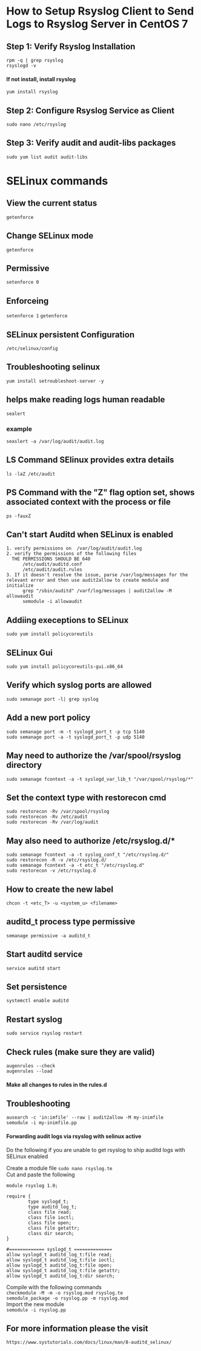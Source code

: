 # How to Setup Rsyslog Client to Send Logs to Rsyslog Server in CentOS 7
## Step 1: Verify Rsyslog Installation
```
rpm -q | grep rsyslog
rsyslogd -v
```
#### If not install, install rsyslog
`yum install rsyslog`
## Step 2: Configure Rsyslog Service as Client
`sudo nano /etc/rsyslog`  
## Step 3: Verify audit and audit-libs packages
`sudo yum list audit audit-libs`  



# SELinux commands

## View the current status
` getenforce `

## Change SELinux mode
` getenforce `

## Permissive
` setenforce 0 `

## Enforceing
` setenforce 1 `
` getenforce `

## SELinux persistent Configuration
`/etc/selinux/config `

## Troubleshooting selinux
`yum install setroubleshoot-server -y`
## helps make reading logs human readable
`sealert`

### example
`seaslert -a /var/log/audit/audit.log`

## LS Command SElinux provides extra details
`ls -laZ /etc/audit`  


## PS Command with the "Z" flag option set, shows associated context with the process or file
`ps -fauxZ`

## Can't start Auditd when SELinux is enabled
```
1. verify permissions on  /var/log/audit/audit.log
2. verify the permissions of the following files
  THE PERMISSIONS SHOULD BE 640
      /etc/audit/auditd.conf
      /etc/audit/audit.rules
3. If it doesn't resolve the issue, parse /var/log/messages for the relevant error and then use audit2allow to create module and initialize
      grep "/sbin/auditd" /varf/log/messages | audit2allow -M allowaudit
      semodule -i allowaudit
```

## Addiing execeptions to SELinux
`sudo yum install policycoreutils`

## SELinux Gui    
`sudo yum install policycoreutils-gui.x86_64`  

## Verify which syslog ports are allowed
`sudo semanage port -l| grep syslog`

## Add a new port policy  
`sudo semanage port -m -t syslogd_port_t -p tcp 5140`  
`sudo semanage port -a -t syslogd_port_t -p udp 5140`

## May need to authorize the /var/spool/rsyslog directory
`sudo semanage fcontext -a -t syslogd_var_lib_t "/var/spool/rsyslog/*"`  

## Set the context type with restorecon cmd    
`sudo restorecon -Rv /var/spool/rsyslog`  
`sudo restorecon -Rv /etc/audit`  
`sudo restorecon -Rv /var/log/audit`  

## May also need to authorize /etc/rsyslog.d/*
```
sudo semanage fcontext -a -t syslog_conf_t "/etc/rsyslog.d/"
sudo restorecon -R -v /etc/rsyslog.d/
sudo semanage fcontext -a -t etc_t "/etc/rsyslog.d"
sudo restorecon -v /etc/rsyslog.d
```  

##  How to create the new label
`chcon -t <etc_T> -u <system_u> <filename>`    


## auditd_t process type permissive  
`semanage permissive -a auditd_t`  

## Start auditd service  
`service auditd start`  

## Set persistence   
`systemctl enable auditd`  

## Restart syslog
`sudo service rsyslog restart` 

## Check rules (make sure they are valid)  
`augenrules --check`  
`augenrules --load`  
#### Make all changes to rules in the rules.d 

## Troubleshooting  
`ausearch -c 'in:imfile' --raw | audit2allow -M my-inimfile`  
`semodule -i my-inimfile.pp`  

#### Forwarding audit logs via rsyslog with selinux active  
Do the following if you are unable to get rsyslog to ship auditd logs with SELinux enabled  

Create a module file
`sudo nano rsyslog.te`   
Cut and paste the following
```
module rsyslog 1.0;

require {
        type syslogd_t;
        type auditd_log_t;
        class file read;
        class file ioctl;
        class file open;
        class file getattr;
        class dir search;
}

#============= syslogd_t ==============
allow syslogd_t auditd_log_t:file read;
allow syslogd_t auditd_log_t:file ioctl;
allow syslogd_t auditd_log_t:file open;
allow syslogd_t auditd_log_t:file getattr;
allow syslogd_t auditd_log_t:dir search;
```  
Compile with the following commands  
`checkmodule -M -m -o rsyslog.mod rsyslog.te`  
`semodule_package -o rsyslog.pp -m rsyslog.mod`  
Import the new module  
`semodule -i rsyslog.pp`  


## For more information please the visit
`https://www.systutorials.com/docs/linux/man/8-auditd_selinux/`  
